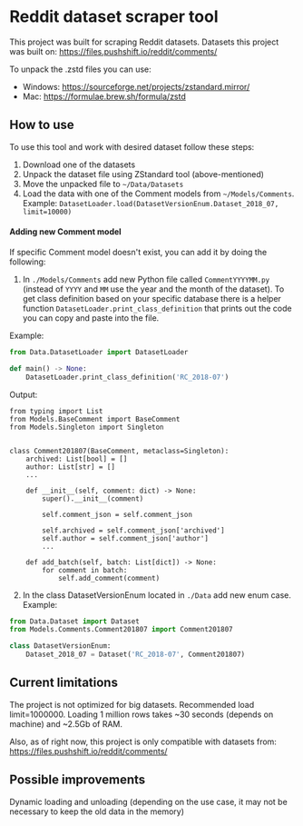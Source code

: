 # Reddit dataset scraper tool 

This project was built for scraping Reddit datasets.
Datasets this project was built on: https://files.pushshift.io/reddit/comments/

To unpack the .zstd files you can use:
- Windows: https://sourceforge.net/projects/zstandard.mirror/
- Mac: https://formulae.brew.sh/formula/zstd

## How to use

To use this tool and work with desired dataset follow these steps:

1. Download one of the datasets
2. Unpack the dataset file using ZStandard tool (above-mentioned)
3. Move the unpacked file to `~/Data/Datasets`
5. Load the data with one of the Comment models from `~/Models/Comments`. Example: `DatasetLoader.load(DatasetVersionEnum.Dataset_2018_07, limit=10000)`

#### Adding new Comment model
If specific Comment model doesn't exist, you can add it by doing the following:

1. In `./Models/Comments` add new Python file called `CommentYYYYMM.py` (instead of `YYYY` and `MM` use the year and the month of the dataset). To get class definition based on your specific database there is a helper function `DatasetLoader.print_class_definition` that prints out the code you can copy and paste into the file. 

Example: 
```python
from Data.DatasetLoader import DatasetLoader

def main() -> None:
    DatasetLoader.print_class_definition('RC_2018-07')
```
Output:
```
from typing import List
from Models.BaseComment import BaseComment
from Models.Singleton import Singleton


class Comment201807(BaseComment, metaclass=Singleton):
    archived: List[bool] = []
    author: List[str] = []
    ...

    def __init__(self, comment: dict) -> None:
        super().__init__(comment)

        self.comment_json = self.comment_json

        self.archived = self.comment_json['archived']
        self.author = self.comment_json['author']
        ...

    def add_batch(self, batch: List[dict]) -> None:
        for comment in batch:
            self.add_comment(comment)

```
 
2. In the class DatasetVersionEnum located in `./Data` add new enum case. Example:

```python
from Data.Dataset import Dataset
from Models.Comments.Comment201807 import Comment201807

class DatasetVersionEnum:
    Dataset_2018_07 = Dataset('RC_2018-07', Comment201807)
```

## Current limitations

The project is not optimized for big datasets. Recommended load limit=1000000. Loading 1 million rows takes ~30 seconds (depends on machine) and ~2.5Gb of RAM.

Also, as of right now, this project is only compatible with datasets from: https://files.pushshift.io/reddit/comments/


## Possible improvements

Dynamic loading and unloading (depending on the use case, it may not be necessary to keep the old data in the memory)
